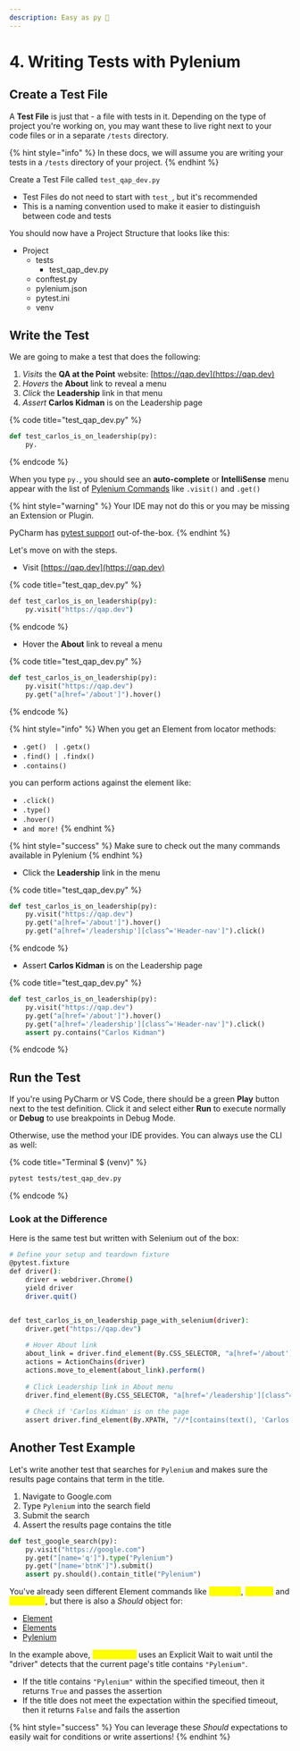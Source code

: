 ```yaml
---
description: Easy as py 🥁
---
```


# 4. Writing Tests with Pylenium

## Create a Test File

A **Test File** is just that - a file with tests in it. Depending on the type of project you're working on, you may want these to live right next to your code files or in a separate `/tests` directory.

{% hint style="info" %}
In these docs, we will assume you are writing your tests in a `/tests` directory of your project.
{% endhint %}

Create a Test File called `test_qap_dev.py`

* Test Files do not need to start with `test_`, but it's recommended
* This is a naming convention used to make it easier to distinguish between code and tests

You should now have a Project Structure that looks like this:

* Project
  * tests
    * test\_qap\_dev.py
  * conftest.py
  * pylenium.json
  * pytest.ini
  * venv

## Write the Test

We are going to make a test that does the following:

1. _Visits_ the **QA at the Point** website: [https://qap.dev](https://qap.dev)
2. _Hovers_ the **About** link to reveal a menu
3. _Click_ the **Leadership** link in that menu
4. _Assert_ **Carlos Kidman** is on the Leadership page

{% code title="test_qap_dev.py" %}
```python
def test_carlos_is_on_leadership(py):
    py.
```
{% endcode %}

When you type `py.`, you should see an **auto-complete** or **IntelliSense** menu appear with the list of [Pylenium Commands](../../driver-commands/commands.md) like `.visit()` and `.get()`

{% hint style="warning" %}
&#x20;Your IDE may not do this or you may be missing an Extension or Plugin.

PyCharm has [pytest support](setup-pytest.md) out-of-the-box.
{% endhint %}

Let's move on with the steps.

* Visit [https://qap.dev](https://qap.dev)

{% code title="test_qap_dev.py" %}
```bash
def test_carlos_is_on_leadership(py):
    py.visit("https://qap.dev")
```
{% endcode %}

* Hover the **About** link to reveal a menu

{% code title="test_qap_dev.py" %}
```python
def test_carlos_is_on_leadership(py):
    py.visit("https://qap.dev")
    py.get("a[href='/about']").hover()
```
{% endcode %}

{% hint style="info" %}
When you get an Element from locator methods:

* `.get()  | .getx()`
* `.find() | .findx()`
* `.contains()`

you can perform actions against the element like:

* `.click()`
* `.type()`
* `.hover()`
* `and more!`
{% endhint %}

{% hint style="success" %}
Make sure to check out the many commands available in Pylenium
{% endhint %}

* Click the **Leadership** link in the menu

{% code title="test_qap_dev.py" %}
```python
def test_carlos_is_on_leadership(py):
    py.visit("https://qap.dev")
    py.get("a[href='/about']").hover()
    py.get("a[href='/leadership'][class^='Header-nav']").click()
```
{% endcode %}

* Assert **Carlos Kidman** is on the Leadership page

{% code title="test_qap_dev.py" %}
```python
def test_carlos_is_on_leadership(py):
    py.visit("https://qap.dev")
    py.get("a[href='/about']").hover()
    py.get("a[href='/leadership'][class^='Header-nav']").click()
    assert py.contains("Carlos Kidman")
```
{% endcode %}

## Run the Test

If you're using PyCharm or VS Code, there should be a green **Play** button next to the test definition. Click it and select either **Run** to execute normally or **Debug** to use breakpoints in Debug Mode.

Otherwise, use the method your IDE provides. You can always use the CLI as well:

{% code title="Terminal $ (venv)" %}
```bash
pytest tests/test_qap_dev.py
```
{% endcode %}

### Look at the Difference

Here is the same test but written with Selenium out of the box:

```bash
# Define your setup and teardown fixture
@pytest.fixture
def driver():
    driver = webdriver.Chrome()
    yield driver
    driver.quit()


def test_carlos_is_on_leadership_page_with_selenium(driver):
    driver.get("https://qap.dev")
    
    # Hover About link
    about_link = driver.find_element(By.CSS_SELECTOR, "a[href='/about']")
    actions = ActionChains(driver)
    actions.move_to_element(about_link).perform()
    
    # Click Leadership link in About menu
    driver.find_element(By.CSS_SELECTOR, "a[href='/leadership'][class^='Header-nav']").click()
    
    # Check if 'Carlos Kidman' is on the page
    assert driver.find_element(By.XPATH, "//*[contains(text(), 'Carlos Kidman')]")
```

## Another Test Example

Let's write another test that searches for `Pylenium` and makes sure the results page contains that term in the title.

1. Navigate to Google.com
2. Type `Pylenium` into the search field
3. Submit the search
4. Assert the results page contains the title

```python
def test_google_search(py):
    py.visit("https://google.com")
    py.get("[name='q']").type("Pylenium")
    py.get("[name='btnK']").submit()
    assert py.should().contain_title("Pylenium")
```

You've already seen different Element commands like <mark style="color:yellow;">**`.visit()`**</mark>, <mark style="color:yellow;">**`.type()`**</mark> and <mark style="color:yellow;">**`.submit()`**</mark>,  but there is also a _Should_ object for:

* [Element](../../element-commands/should.md)
* [Elements](../../element-commands/should.md)
* [Pylenium](../../driver-commands/should.md)

In the example above, <mark style="color:yellow;">**`py.should()`**</mark> uses an Explicit Wait to wait until the "driver" detects that the current page's title contains `"Pylenium"`.&#x20;

* If the title contains `"Pylenium"` within the specified timeout, then it returns `True` and passes the assertion
* If the title does not meet the expectation within the specified timeout, then it returns `False` and fails the assertion

{% hint style="success" %}
You can leverage these _Should_ expectations to easily wait for conditions or write assertions!
{% endhint %}
